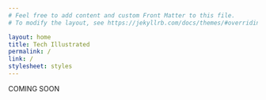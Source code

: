 ```yaml
---
# Feel free to add content and custom Front Matter to this file.
# To modify the layout, see https://jekyllrb.com/docs/themes/#overriding-theme-defaults

layout: home
title: Tech Illustrated
permalink: /
link: /
stylesheet: styles
---
```


COMING SOON